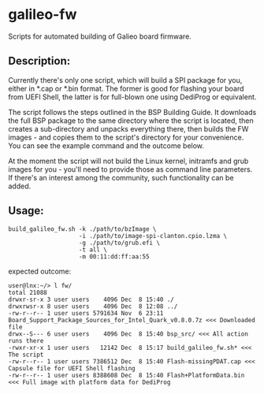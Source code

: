 galileo-fw
==========

Scripts for automated building of Galieo board firmware.

Description:
------------

Currently there's only one script, which will build a SPI package for you, either in *.cap or *.bin format. The former is good for flashing your board from UEFI Shell, the latter is for full-blown one using DediProg or equivalent.

The script follows the steps outlined in the BSP Building Guide. It downloads the full BSP package to the same directory where the script is located, then creates a sub-directory and unpacks everything there, then builds the FW images - and copies them to the script's directory for your convenience. You can see the example command and the outcome below.

At the moment the script will not build the Linux kernel, initramfs and grub images for you - you'll need to provide those as command line parameters. If there's an interest among the community, such functionality can be added.

Usage:
------

```
build_galileo_fw.sh -k ./path/to/bzImage \
                    -i ./path/to/image-spi-clanton.cpio.lzma \
                    -g ./path/to/grub.efi \
                    -t all \
                    -m 00:11:dd:ff:aa:55
```

expected outcome:

```
user@lnx:~/> l fw/
total 21088
drwxr-sr-x 3 user users    4096 Dec  8 15:40 ./
drwxrwsr-x 8 user users    4096 Dec  8 12:08 ../
-rw-r--r-- 1 user users 5791634 Nov  6 23:11 Board_Support_Package_Sources_for_Intel_Quark_v0.8.0.7z <<< Downloaded file
drwx--S--- 6 user users    4096 Dec  8 15:40 bsp_src/ <<< All action runs there
-rwxr-xr-x 1 user users   12142 Dec  8 15:17 build_galileo_fw.sh* <<< The script
-rw-r--r-- 1 user users 7386512 Dec  8 15:40 Flash-missingPDAT.cap <<< Capsule file for UEFI Shell flashing
-rw-r--r-- 1 user users 8388608 Dec  8 15:40 Flash+PlatformData.bin <<< Full image with platform data for DediProg
```
